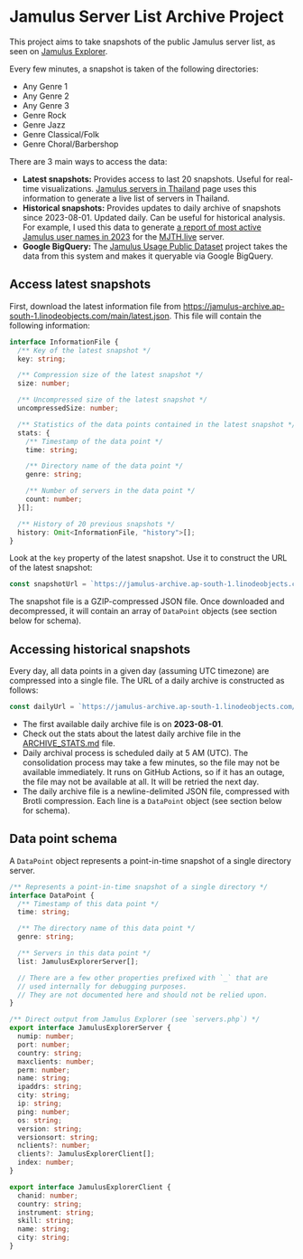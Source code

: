# Jamulus Server List Archive Project

This project aims to take snapshots of the public Jamulus server list, as seen on [Jamulus Explorer](https://explorer.jamulus.io/).

Every few minutes, a snapshot is taken of the following directories:

- Any Genre 1
- Any Genre 2
- Any Genre 3
- Genre Rock
- Genre Jazz
- Genre Classical/Folk
- Genre Choral/Barbershop

There are 3 main ways to access the data:

- **Latest snapshots:** Provides access to last 20 snapshots. Useful for real-time visualizations. [Jamulus servers in Thailand](https://mjth.live/servers/) page uses this information to generate a live list of servers in Thailand.
- **Historical snapshots:** Provides updates to daily archive of snapshots since 2023-08-01. Updated daily. Can be useful for historical analysis. For example, I used this data to generate [a report of most active Jamulus user names in 2023](https://im.dt.in.th/ipfs/bafybeibb5ktv7g66ieffqdqkml4jsrzoko2seeoi2tr3kibv65qoduizky/2023.webp) for the [MJTH.live](https://mjth.live/) server.
- **Google BigQuery:** The [Jamulus Usage Public Dataset](https://github.com/dtinth/jamulus-archive) project takes the data from this system and makes it queryable via Google BigQuery.

## Access latest snapshots

First, download the latest information file from <https://jamulus-archive.ap-south-1.linodeobjects.com/main/latest.json>. This file will contain the following information:

```ts
interface InformationFile {
  /** Key of the latest snapshot */
  key: string;

  /** Compression size of the latest snapshot */
  size: number;

  /** Uncompressed size of the latest snapshot */
  uncompressedSize: number;

  /** Statistics of the data points contained in the latest snapshot */
  stats: {
    /** Timestamp of the data point */
    time: string;

    /** Directory name of the data point */
    genre: string;

    /** Number of servers in the data point */
    count: number;
  }[];

  /** History of 20 previous snapshots */
  history: Omit<InformationFile, "history">[];
}
```

Look at the `key` property of the latest snapshot. Use it to construct the URL of the latest snapshot:

```ts
const snapshotUrl = `https://jamulus-archive.ap-south-1.linodeobjects.com/${key}`;
```

The snapshot file is a GZIP-compressed JSON file. Once downloaded and decompressed, it will contain an array of `DataPoint` objects (see section below for schema).

## Accessing historical snapshots

Every day, all data points in a given day (assuming UTC timezone) are compressed into a single file. The URL of a daily archive is constructed as follows:

```ts
const dailyUrl = `https://jamulus-archive.ap-south-1.linodeobjects.com/main/daily/${yyyy}-${mm}/${yyyy}-${mm}-${dd}.ndjson.br`;
```

- The first available daily archive file is on **2023-08-01**.
- Check out the stats about the latest daily archive file in the [ARCHIVE_STATS.md](ARCHIVE_STATS.md) file.
- Daily archival process is scheduled daily at 5 AM (UTC). The consolidation process may take a few minutes, so the file may not be available immediately. It runs on GitHub Actions, so if it has an outage, the file may not be available at all. It will be retried the next day.
- The daily archive file is a newline-delimited JSON file, compressed with Brotli compression. Each line is a `DataPoint` object (see section below for schema).

## Data point schema

A `DataPoint` object represents a point-in-time snapshot of a single directory server.

```ts
/** Represents a point-in-time snapshot of a single directory */
interface DataPoint {
  /** Timestamp of this data point */
  time: string;

  /** The directory name of this data point */
  genre: string;

  /** Servers in this data point */
  list: JamulusExplorerServer[];

  // There are a few other properties prefixed with `_` that are
  // used internally for debugging purposes.
  // They are not documented here and should not be relied upon.
}

/** Direct output from Jamulus Explorer (see `servers.php`) */
export interface JamulusExplorerServer {
  numip: number;
  port: number;
  country: string;
  maxclients: number;
  perm: number;
  name: string;
  ipaddrs: string;
  city: string;
  ip: string;
  ping: number;
  os: string;
  version: string;
  versionsort: string;
  nclients?: number;
  clients?: JamulusExplorerClient[];
  index: number;
}

export interface JamulusExplorerClient {
  chanid: number;
  country: string;
  instrument: string;
  skill: string;
  name: string;
  city: string;
}
```
